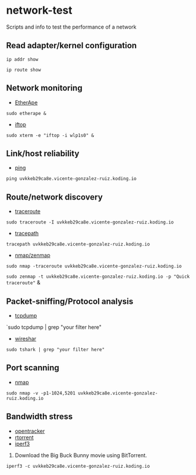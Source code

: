 # network-test
Scripts and info to test the performance of a network

## Read adapter/kernel configuration

`ip addr show`

`ip route show`

## Network monitoring
* [EtherApe](http://etherape.sourceforge.net)

`sudo etherape &`

* [iftop](http://www.ex-parrot.com/pdw/iftop)

`sudo xterm -e "iftop -i wlp1s0" &`

## Link/host reliability
* [ping](http://linux.die.net/man/8/ping)

`ping uvkkeb29ca8e.vicente-gonzalez-ruiz.koding.io`

## Route/network discovery
* [traceroute](http://linux.die.net/man/8/traceroute)

`sudo traceroute -I uvkkeb29ca8e.vicente-gonzalez-ruiz.koding.io`

* [tracepath](http://linux.die.net/man/8/tracepath)

`tracepath uvkkeb29ca8e.vicente-gonzalez-ruiz.koding.io`

* [nmap/zenmap](https://nmap.org/zenmap)

`sudo nmap -traceroute uvkkeb29ca8e.vicente-gonzalez-ruiz.koding.io`

`sudo zenmap -t uvkkeb29ca8e.vicente-gonzalez-ruiz.koding.io -p "Quick traceroute"` &

## Packet-sniffing/Protocol analysis
* [tcpdump](http://www.tcpdump.org)
 
`sudo tcpdump | grep "your filter here"

* [wireshar](https://www.wireshark.org)

`sudo tshark | grep "your filter here"`

## Port scanning
* [nmap](https://nmap.org)

`sudo nmap -v -p1-1024,5201 uvkkeb29ca8e.vicente-gonzalez-ruiz.koding.io`

## Bandwidth stress
* [opentracker](http://erdgeist.org/arts/software/opentracker/)
* [rtorrent](https://github.com/rakshasa/rtorrent)
* [iperf3](https://github.com/esnet/iperf)



1. Download the Big Buck Bunny movie using BitTorrent.

`iperf3 -c uvkkeb29ca8e.vicente-gonzalez-ruiz.koding.io`
